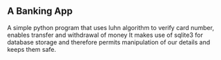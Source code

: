 ## A Banking App   

A simple python program that uses luhn algorithm to verify card number, enables transfer and withdrawal of money It makes use of sqlite3 for database storage and therefore permits manipulation of our details and keeps them safe.

